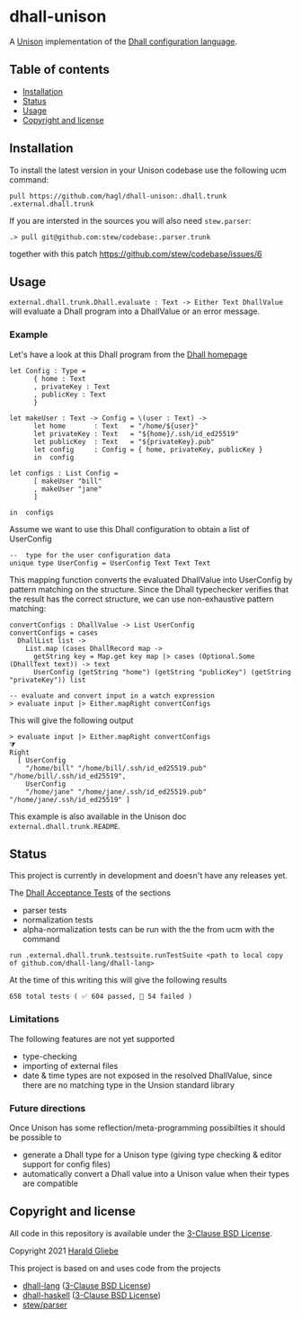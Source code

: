 # dhall-unison
A [Unison][unison] implementation of the [Dhall configuration language][dhall-lang].

## Table of contents

* [Installation](#installation)
* [Status](#status)
* [Usage](#usage)
* [Copyright and license](#copyright-and-license)

## Installation 

To install the latest version in your Unison codebase use the following ucm command:
```
pull https://github.com/hagl/dhall-unison:.dhall.trunk .external.dhall.trunk
```

If you are intersted in the sources you will also need `stew.parser`:
```
.> pull git@github.com:stew/codebase:.parser.trunk
```
together with this patch https://github.com/stew/codebase/issues/6

## Usage

`external.dhall.trunk.Dhall.evaluate : Text -> Either Text DhallValue` will evaluate a Dhall program into a DhallValue or an error message. 

### Example

Let's have a look at this Dhall program from the [Dhall homepage][dhall-lang]

```dhall
let Config : Type =
      { home : Text
      , privateKey : Text
      , publicKey : Text
      }

let makeUser : Text -> Config = \(user : Text) ->
      let home       : Text   = "/home/${user}"
      let privateKey : Text   = "${home}/.ssh/id_ed25519"
      let publicKey  : Text   = "${privateKey}.pub"
      let config     : Config = { home, privateKey, publicKey }
      in  config

let configs : List Config =
      [ makeUser "bill"
      , makeUser "jane"
      ]

in  configs
```

Assume we want to use this Dhall configuration to obtain a list of UserConfig
```unison
--  type for the user configuration data
unique type UserConfig = UserConfig Text Text Text
```

This mapping function converts the evaluated DhallValue into UserConfig by pattern matching on the structure.
Since the Dhall typechecker verifies that the result has the correct structure, we can use non-exhaustive pattern matching:

```unison
convertConfigs : DhallValue -> List UserConfig
convertConfigs = cases
  DhallList list ->
    List.map (cases DhallRecord map ->
      getString key = Map.get key map |> cases (Optional.Some (DhallText text)) -> text
      UserConfig (getString "home") (getString "publicKey") (getString "privateKey")) list

-- evaluate and convert input in a watch expression
> evaluate input |> Either.mapRight convertConfigs
```
This will give the following output
```ucm
> evaluate input |> Either.mapRight convertConfigs
⧩
Right
  [ UserConfig
    "/home/bill" "/home/bill/.ssh/id_ed25519.pub" "/home/bill/.ssh/id_ed25519",
    UserConfig
    "/home/jane" "/home/jane/.ssh/id_ed25519.pub" "/home/jane/.ssh/id_ed25519" ]
```

This example is also available in the Unison doc `external.dhall.trunk.README`.

## Status 

This project is currently in development and doesn't have any releases yet.

The [Dhall Acceptance Tests][dhall-tests] of the sections 
* parser tests
* normalization tests
* alpha-normalization tests
can be run with the the from ucm with the command

```ucm
run .external.dhall.trunk.testsuite.runTestSuite <path to local copy of github.com/dhall-lang/dhall-lang>
```
At the time of this writing this will give the following results
```
658 total tests ( ✅ 604 passed, 🚫 54 failed )
```

### Limitations 

The following features are not yet supported
* type-checking
* importing of external files
* date & time types are not exposed in the resolved DhallValue, since there are no matching type in the Unsion standard library

### Future directions

Once Unison has some reflection/meta-programming possibilties it should be possible to
* generate a Dhall type for a Unison type (giving type checking & editor support for config files)
* automatically convert a Dhall value into a Unison value when their types are compatible

## Copyright and license

All code in this repository is available under the [3-Clause BSD License][license].

Copyright 2021 [Harald Gliebe][hagl]

This project is based on and uses code from the projects
- [dhall-lang][dhall-lang-project] ([3-Clause BSD License][dhall-lang-license])
- [dhall-haskell][dhall-haskell] ([3-Clause BSD License][dhall-lang-license])
- [stew/parser][stew-parser]
  
[license]: https://github.com/hagl/dhall-unison/blob/main/LICENSE
[unison]: https://www.unisonweb.org/
[dhall-lang]: https://dhall-lang.org/
[dhall-lang-project]: https://github.com/dhall-lang/dhall-lang
[dhall-lang-license]: https://github.com/dhall-lang/dhall-lang/blob/main/LICENSE
[dhall-haskell]: https://github.com/dhall-lang/dhall-haskell
[dhall-haskell-license]: https://github.com/dhall-lang/dhall-haskell/blob/main/LICENSE
[dhall-tests]: https://github.com/dhall-lang/dhall-lang/tree/master/tests
[stew-parser]: [https://share.unison-lang.org/latest/namespaces/stew/parser]
[hagl]: [https://twitter.com/hagl]

